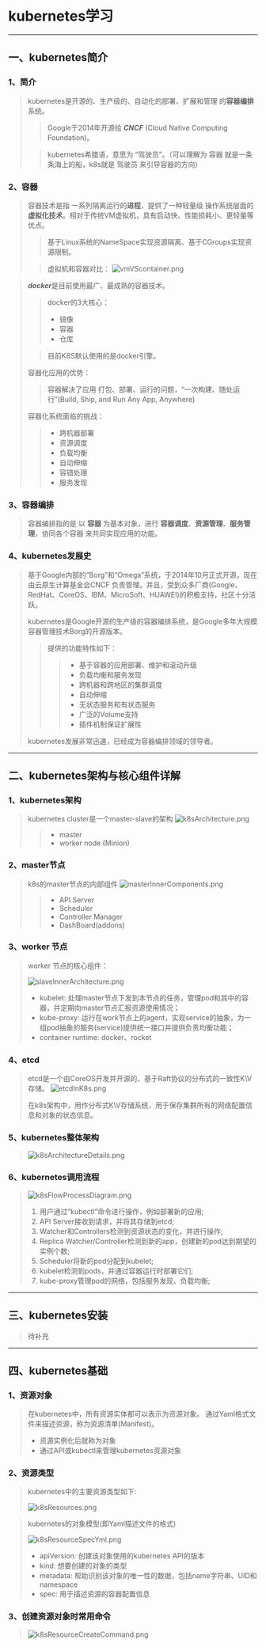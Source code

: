 # kubernetes学习

---
## 一、kubernetes简介

### 1、简介
> kubernetes是开源的、生产级的、自动化的部署、扩展和管理 的**容器编排**系统。
>> Google于2014年开源给 ***CNCF*** (Cloud Native Computing Foundation)。
> 
>> kubernetes希腊语，意思为 “驾驶员”。（可以理解为 容器 就是一条条海上的船，k8s就是 驾驶员 来引导容器的方向）

### 2、容器
> 容器技术是指 一系列隔离运行的**进程**，提供了一种轻量级 操作系统层面的**虚拟化技术**。相对于传统VM虚拟机，具有启动快、性能损耗小、更轻量等优点。
>> 基于Linux系统的NameSpace实现资源隔离、基于CGroups实现资源限制。
> 
>> 虚拟机和容器对比：
![vmVScontainer.png](img/vmVScontainer.png)

> ***docker***是目前使用最广、最成熟的容器技术。
>> docker的3大核心：
>> * 镜像
>> * 容器
>> * 仓库
> 
>> 目前K8S默认使用的是docker引擎。
> 
> 容器化应用的优势：
>> 容器解决了应用 打包、部署、运行的问题，“一次构建、随处运行”(Build, Ship, and Run Any App, Anywhere) 
> 
> 容器化系统面临的挑战：
>> * 跨机器部署
>> * 资源调度
>> * 负载均衡
>> * 自动伸缩
>> * 容错处理
>> * 服务发现
>> 
### 3、容器编排 
> 容器编排指的是 以 **容器** 为基本对象，进行 **容器调度**、**资源管理**、**服务管理**，协同各个容器 来共同实现应用的功能。
  
### 4、kubernetes发展史
> 基于Google内部的“Borg”和“Omega”系统，于2014年10月正式开源，现在由云原生计算基金会CNCF 负责管理。并且，受到众多厂商(Google、RedHat、CoreOS、IBM、MicroSoft、HUAWEI)的积极支持，社区十分活跃。
> 
> kubernetes是Google开源的生产级的容器编排系统，是Google多年大规模容器管理技术Borg的开源版本。
>> 提供的功能特性如下：
>>> * 基于容器的应用部署、维护和滚动升级
>>> * 负载均衡和服务发现
>>> * 跨机器和跨地区的集群调度
>>> * 自动伸缩
>>> * 无状态服务和有状态服务
>>> * 广泛的Volume支持
>>> * 插件机制保证扩展性
> 
> kubernetes发展非常迅速，已经成为容器编排领域的领导者。

---

## 二、kubernetes架构与核心组件详解

### 1、kubernetes架构
> kubernetes cluster是一个master-slave的架构
> ![k8sArchitecture.png](img/k8sArchitecture.png)
>>  * master
>>  * worker node (Minion)

### 2、master节点
> k8s的master节点的内部组件
> ![masterInnerComponents.png](img/masterInnerComponents.png)
>> * API Server
>> * Scheduler
>> * Controller Manager
>> * DashBoard(addons)

### 3、worker 节点
> worker 节点的核心组件：
> 
> ![slaveInnerArchitecture.png](img/slaveInnerArchitecture.png)
> * kubelet: 处理master节点下发到本节点的任务，管理pod和其中的容器，并定期向master节点汇报资源使用情况；
> * kube-proxy: 运行在work节点上的agent，实现service的抽象，为一组pod抽象的服务(service)提供统一接口并提供负责均衡功能；
> * container runtime: docker、rocket

### 4、etcd
> etcd是一个由CoreOS开发并开源的、基于Raft协议的分布式的一致性K\V存储。
> ![etcdInK8s.png](img/etcdInK8s.png)
> 
> 在k8s架构中，用作分布式K\V存储系统，用于保存集群所有的网络配置信息和对象的状态信息。

### 5、kubernetes整体架构
>![k8sArchitectureDetails.png](img/k8sArchitectureDetails.png)

### 6、kubernetes调用流程
> ![k8sFlowProcessDiagram.png](img/k8sFlowProcessDiagram.png)
> 1. 用户通过“kubectl”命令进行操作，例如部署新的应用;
> 2. API Server接收到请求，并将其存储到etcd;
> 3. Watcher和Controllers检测到资源状态的变化，并进行操作;
> 4. Replica Watcher/Controller检测到新的app，创建新的pod达到期望的实例个数;
> 5. Scheduler将新的pod分配到kubelet;
> 6. kubelet检测到pods，并通过容器运行时部署它们;
> 7. kube-proxy管理pod的网络，包括服务发现、负载均衡;
>

---
## 三、kubernetes安装
> 待补充

---

## 四、kubernetes基础

### 1、资源对象
> 在kubernetes中，所有资源实体都可以表示为资源对象。
> 通过Yaml格式文件来描述资源，称为资源清单(Manifest)。
> * 资源实例化后就称为对象
> * 通过API或kubectl来管理kubernetes资源对象

### 2、资源类型
> kubernetes中的主要资源类型如下:
> 
> ![k8sResources.png](img/k8sResources.png)

> kubernetes的对象模型(即Yaml描述文件的格式)
> 
> ![k8sResourceSpecYml.png](img/k8sResourceSpecYml.png)
> * apiVersion: 创建该对象使用的kubernetes API的版本
> * kind: 想要创建的对象的类型
> * metadata: 帮助识别该对象的唯一性的数据，包括name字符串、UID和namespace
> * spec: 用于描述资源的容器配置信息
> 
### 3、创建资源对象时常用命令
> ![k8sResourceCreateCommand.png](img/k8sResourceCreateCommand.png)
> 
> 